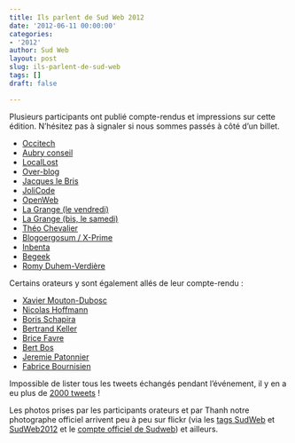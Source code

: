 ```yaml
---
title: Ils parlent de Sud Web 2012
date: '2012-06-11 00:00:00'
categories:
- '2012'
author: Sud Web
layout: post
slug: ils-parlent-de-sud-web
tags: []
draft: false

---
```

Plusieurs participants ont publié compte-rendus et impressions sur cette édition. N&rsquo;hésitez pas à signaler si nous sommes passés à côté d&rsquo;un billet.

* [Occitech][1]
* [Aubry conseil][2]
* [LocalLost][3]
* [Over-blog][4]
* [Jacques le Bris][5]
* <a href="http://jolicode.com/blog/notre-retour-sur-sudweb-a-toulouse" target="_blank">JoliCode</a>
* <a href="http://openweb.eu.org/" target="_blank">OpenWeb</a>
* <a href="http://www.la-grange.net/2012/05/25/sudweb" target="_blank">La Grange (le vendredi)</a>
* <a href="http://www.la-grange.net/2012/05/26/sudweb" target="_blank">La Grange (bis, le samedi)</a>
* <a href="http://www.theochevalier.fr/index.php?page=6&article=5&lang=fr" target="_blank">Théo Chevalier</a>
* <a href="http://www.blogoergosum.com/31600-sud-web-2012-retour-dexperience" target="_blank">Blogoergosum / X-Prime</a>
* <a href="http://www.inbenta.com/fr/blog/item/273-inbenta-was-at-sudweb-toulouse.html" target="_blank">Inbenta</a>
* <a href="http://www.begeek.fr/bilan-de-la-conference-sudweb-2012-a-toulouse-62251" target="_blank">Begeek</a>
* <a href="http://www.programmez.com/magazine_articles.php?titre=SudWeb-2012--la-conference-web-de-l%C2%92annee&id_article=1723&magazine=154" target="_blank">Romy Duhem-Verdière</a>

Certains orateurs y sont également allés de leur compte-rendu :

* [Xavier Mouton-Dubosc][6]
* [Nicolas Hoffmann][7]
* [Boris Schapira][8]
* [Bertrand Keller][9]
* <a href="http://pelmel.org/dotclear.php/post/2012/06/01/Ce-que-je-voulais-dire-%C3%A0-Sud-Web" target="_blank">Brice Favre</a>
* <a href="http://www.w3.org/QA/2012/06/back_from_the_sud_web_2012_con.html" target="_blank">Bert Bos</a>
* <a href="http://hacks.mozilla.org/2012/06/mozilla-at-sudweb-2012-france/" target="_blank">Jeremie Patonnier</a>
* <a href="http://web-quality.over-blog.com/sudweb-2012-j-y-etais-et-vous" target="_blank">Fabrice Bournisien</a>

Impossible de lister tous les tweets échangés pendant l&rsquo;événement, il y en a eu plus de [2000 tweets][10] !

Les photos prises par les participants orateurs et par Thanh notre photographe officiel arrivent peu à peu sur flickr (via les [tags SudWeb][11] et [SudWeb2012][12] et le [compte officiel de Sudweb][13]) et ailleurs.

 [1]: http://blog.occi-tech.com/2012/05/sudweb-2012-notre-retour/
 [2]: http://www.aubryconseil.com/post/L-elaboratoire-de-Sud-Web
 [3]: http://locallost.net/?p=848
 [4]: http://dev.over-blog-kiwi.com/sudweb
 [5]: http://www.jacques-le-bris.fr/article-sudweb-a-toulouse-les-25-26-mai-2012-105860127.html
 [6]: http://dascritch.net/post/2012/05/29/Bref-j-ai-fait-ma-pr%C3%A9sentation-%C3%A0-Sud-Web
 [7]: http://www.nicolas-hoffmann.net/source/1482-Sud-Web-2012-j-y-etais.html
 [8]: http://borisschapira.com/blog/sudweb2012-opera-dragonfly-search-form-is-great/
 [9]: http://www.bertrandkeller.info/2012/05/28/3081-ma-presentation-integrateur-leve-toi-et-concois-a-sudweb/
 [10]: https://twitter.com/search/sudweb
 [11]: http://www.flickr.com/tags/sudweb/
 [12]: http://www.flickr.com/tags/sudweb2012/
 [13]: http://www.flickr.com/photos/sudweb/
